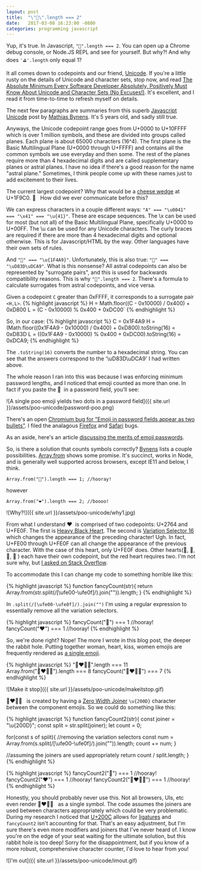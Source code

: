 ```yaml
---
layout: post
title:  "\"💩\".length === 2"
date:   2017-03-08 16:23:00 -0800
categories: programming javascript
---
```


Yup, it's true. In Javascript, `"💩".length === 2`. You can open up a Chrome debug console, or Node.JS REPL and see for yourself. But why?! And why does `'⛳'.length` only equal 1?

It all comes down to codepoints and our friend, [Unicode](https://en.wikipedia.org/wiki/Unicode). If you're a little rusty on the details of Unicode and character sets, stop now, and read [The Absolute Minimum Every Software Developer Absolutely, Positively Must Know About Unicode and Character Sets (No Excuses!)](https://www.joelonsoftware.com/2003/10/08/the-absolute-minimum-every-software-developer-absolutely-positively-must-know-about-unicode-and-character-sets-no-excuses/). It's excellent, and I read it from time-to-time to refresh myself on details.

The next few paragraphs are summaries from this superb [Javascript Unicode](https://mathiasbynens.be/notes/javascript-unicode) post by [Mathias Bynens](https://mathiasbynens.be). It's 5 years old, and sadly still true. 

Anyways, the Unicode codepoint range goes from U+0000 to U+10FFFF which is over 1 million symbols, and these are divided into groups called planes. Each plane is about 65000 characters (16^4). The first plane is the Basic Multilingual Plane (U+0000 through U+FFFF) and contains all the common symbols we use everyday and then some. The rest of the planes require more than 4 hexadecimal digits and are called supplementary planes or astral planes. I have no idea if there's a good reason for the name "astral plane." Sometimes, I think people come up with these names just to add excitement to their lives. 

The current largest codepoint? Why that would be a [cheese wedge](https://codepoints.net/U+1F9C0) at U+1F9C0.  🧀 &nbsp; How did we ever communicate before this?

We can express characters in a couple different ways: `"A" === "\u0041" === "\x41" === "\u{41}"`. These are escape sequences. The \x can be used for most (but not all) of the Basic Multilingual Plane, specifically U+0000 to U+00FF. The \u can be used for any Unicode characters. The curly braces are required if there are more than 4 hexadecimal digits and optional otherwise. This is for Javascript/HTML by the way. Other languages have their own sets of rules.

And `"💩" === "\u{1F4A9}"`.  Unfortunately, this is also true: `"💩" === "\uD83D\uDCA9"`. What is this nonsense? All astral codepoints can also be represented by "surrogate pairs", and this is used for backwards compatibility reasons. This is why `"💩".length === 2`. There's a formula to calculate surrogates from astral codepoints, and vice versa. 

Given a codepoint `C` greater than 0xFFFF, it corresponds to a surrogate pair `<H,L>`.
{% highlight javascript %}
H = Math.floor((C - 0x10000) / 0x400) + 0xD800
L = (C - 0x10000) % 0x400 + 0xDC00`
{% endhighlight %}

So, in our case:
{% highlight javascript %}
C = 0x1F4A9
H = (Math.floor((0x1F4A9 - 0x10000) / 0x400) + 0xD800).toString(16) = 0xD83D
L = ((0x1F4A9 - 0x10000) % 0x400 + 0xDC00).toString(16) = 0xDCA9;
{% endhighlight %}

The `.toString(16)` converts the number to a hexadecimal string. You can see that the answers correspond to the '\uD83D\uDCA9' I had written above.

The whole reason I ran into this was because I was enforcing minimum password lengths, and I noticed that emoji counted as more than one. In fact if you paste the 💩 &nbsp;in a password field, you'll see: 

![A single poo emoji yields two dots in a password field]({{ site.url }}/assets/poo-unicode/password-poo.png)

There's an open [Chromium bug for "Emoji in password fields appear as two bullets"](https://bugs.chromium.org/p/chromium/issues/detail?id=486880). I filed the analagous [Firefox](https://bugzilla.mozilla.org/show_bug.cgi?id=1345229) and [Safari](https://bugs.webkit.org/show_bug.cgi?id=169373) bugs.

As an aside, here's an article [discussing the merits of emoji passwords](https://medium.com/@hvost/why-you-should-not-use-emojis-in-your-passwords-b8db0607e169#.ee3f1qr43).

So, is there a solution that counts symbols correctly? [Bynens](https://mathiasbynens.be/notes/javascript-unicode#accounting-for-astral-symbols) lists a couple possibilities. [Array.from](https://developer.mozilla.org/en-US/docs/Web/JavaScript/Reference/Global_Objects/Array/from) shows some promise. It's succinct, works in Node, and is generally well supported across browsers, except IE11 and below, I think.

`Array.from("💩").length === 1; //hooray!`

however

`Array.from("❤️").length === 2; //boooo!`

![Why?!]({{ site.url }}/assets/poo-unicode/why1.jpg)

From what I understand ❤️  &nbsp;is comprised of two codepoints: U+2764 and U+FE0F. The first is [Heavy Black Heart](https://codepoints.net/U+2764). The second is [Variation Selector 16](https://codepoints.net/U+fe0f) which changes the appearance of the preceding character! Ugh. In fact, U+FE00 through U+FE0F can all change the appearance of the previous character. With the case of this heart, only U+FE0F does. Other hearts(💙, 💚, 💛, 💜 ) each have their own codepoint, but the red heart requires two. I'm not sure why, but [I asked on Stack Overflow](https://stackoverflow.com/questions/42679712/why-does-the-red-heart-emoji-require-two-code-points-but-the-other-colored-hear/42680595#42680595).

To accommodate this I can change my code to something horrible like this:

{% highlight javascript %}
function fancyCount(str){
  return Array.from(str.split(/[\ufe00-\ufe0f]/).join("")).length;
}
{% endhighlight %}

In `.split(/[\ufe00-\ufe0f]/).join("")` I'm using a regular expression to essentially remove all the variation selectors.

{% highlight javascript %}
fancyCount("💩") === 1 //hooray!
fancyCount("❤️") === 1 //hooray!
{% endhighlight %}

So, we're done right? Nope! The more I wrote in this blog post, the deeper the rabbit hole. Putting together woman, heart, kiss, women emojis are frequently rendered as [a single emoji](http://emojipedia.org/kiss-woman-woman/). 

{% highlight javascript %}
"👩‍❤️‍💋‍👩".length === 11
Array.from("👩‍❤️‍💋‍👩").length === 8
fancyCount("👩‍❤️‍💋‍👩") === 7
{% endhighlight %}

![Make it stop]({{ site.url }}/assets/poo-unicode/makeitstop.gif)

👩‍❤️‍💋‍👩 &nbsp; is created by having a [Zero Width Joiner](https://codepoints.net/U+200D) `\u{200D}` character between the component emojis. So we could do something like this:

{% highlight javascript %}
function fancyCount2(str){
  const joiner = "\u{200D}";
  const split = str.split(joiner);
  let count = 0;

  for(const s of split){
    //removing the variation selectors
    const num = Array.from(s.split(/[\ufe00-\ufe0f]/).join("")).length;
    count += num;
  }

  //assuming the joiners are used appropriately
  return count / split.length;
}
{% endhighlight %}

{% highlight javascript %}
fancyCount2("💩") === 1 //hooray!
fancyCount2("❤️") === 1 //hooray!
fancyCount2("👩‍❤️‍💋‍👩") === 1 //hooray!
{% endhighlight %}

Honestly, you should probably never use this. Not all browsers, UIs, etc even render 👩‍❤️‍💋‍👩 &nbsp; as a single symbol. The code assumes the joiners are used between characters appropriately which could be very problematic. During my research I noticed that [U+200C](https://codepoints.net/U+200C) allows for [ligatures](http://ilovetypography.com/2007/09/09/decline-and-fall-of-the-ligature/) and `fancyCount2` isn't accounting for that. That's an easy adjustment, but I'm sure there's even more modifiers and joiners that I've never heard of. I know you're on the edge of your seat waiting for the ultimate solution, but this rabbit hole is too deep! Sorry for the disappointment, but if you know of a more robust, comprehensive character counter, I'd love to hear from you!

![I'm out]({{ site.url }}/assets/poo-unicode/imout.gif)
